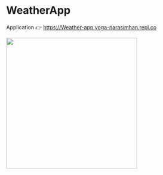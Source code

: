 # WeatherApp
Application 👉 https://Weather-app.yoga-narasimhan.repl.co

<img src="https://user-images.githubusercontent.com/88723655/179396014-c63821ab-3183-4064-9833-6722f168edf0.png" width="350" height="350" />
